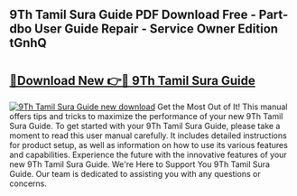 ## 9Th Tamil Sura Guide PDF Download Free - Part-dbo User Guide Repair - Service Owner Edition tGnhQ

# <h2><a href="http://bc72027.oget.top/?id=9Th+Tamil+Sura+Guide">🔗Download New 👉🔴 9Th Tamil Sura Guide</a></h2>

[![9Th Tamil Sura Guide new download](https://i.imgur.com/5g1atiW.png)](http://bc72027.oget.top/?id=9Th+Tamil+Sura+Guide)
Get the Most Out of It! This manual offers tips and tricks to maximize the performance of your new 9Th Tamil Sura Guide. To get started with your 9Th Tamil Sura Guide, please take a moment to read this user manual carefully. It includes detailed instructions for product setup, as well as information on how to use its various features and capabilities. Experience the future with the innovative features of your new 9Th Tamil Sura Guide. We're Here to Support You 9Th Tamil Sura Guide. Our team is dedicated to assisting you with any questions or concerns.
